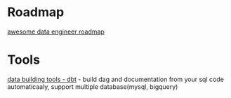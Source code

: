 # Roadmap
[awesome data engineer roadmap](https://github.com/datastacktv/data-engineer-roadmap)

# Tools

[data building tools - dbt](https://docs.getdbt.com/docs/introduction) - build dag and documentation from your sql code automaticaaly, support multiple database(mysql, bigquery)